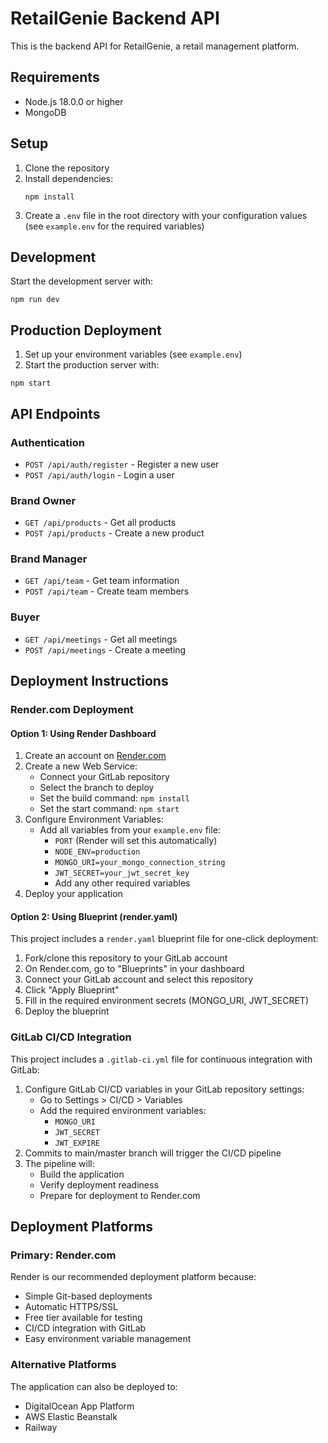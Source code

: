 # RetailGenie Backend API

This is the backend API for RetailGenie, a retail management platform.

## Requirements

- Node.js 18.0.0 or higher
- MongoDB

## Setup

1. Clone the repository
2. Install dependencies:
   ```
   npm install
   ```
3. Create a `.env` file in the root directory with your configuration values (see `example.env` for the required variables)

## Development

Start the development server with:

```
npm run dev
```

## Production Deployment

1. Set up your environment variables (see `example.env`)
2. Start the production server with:

```
npm start
```

## API Endpoints

### Authentication
- `POST /api/auth/register` - Register a new user
- `POST /api/auth/login` - Login a user

### Brand Owner
- `GET /api/products` - Get all products
- `POST /api/products` - Create a new product

### Brand Manager
- `GET /api/team` - Get team information
- `POST /api/team` - Create team members

### Buyer
- `GET /api/meetings` - Get all meetings
- `POST /api/meetings` - Create a meeting

## Deployment Instructions

### Render.com Deployment

#### Option 1: Using Render Dashboard
1. Create an account on [Render.com](https://render.com)
2. Create a new Web Service:
   - Connect your GitLab repository
   - Select the branch to deploy
   - Set the build command: `npm install`
   - Set the start command: `npm start`
3. Configure Environment Variables:
   - Add all variables from your `example.env` file:
     - `PORT` (Render will set this automatically)
     - `NODE_ENV=production`
     - `MONGO_URI=your_mongo_connection_string`
     - `JWT_SECRET=your_jwt_secret_key`
     - Add any other required variables
4. Deploy your application

#### Option 2: Using Blueprint (render.yaml)
This project includes a `render.yaml` blueprint file for one-click deployment:

1. Fork/clone this repository to your GitLab account
2. On Render.com, go to "Blueprints" in your dashboard
3. Connect your GitLab account and select this repository
4. Click "Apply Blueprint"
5. Fill in the required environment secrets (MONGO_URI, JWT_SECRET)
6. Deploy the blueprint

### GitLab CI/CD Integration

This project includes a `.gitlab-ci.yml` file for continuous integration with GitLab:

1. Configure GitLab CI/CD variables in your GitLab repository settings:
   - Go to Settings > CI/CD > Variables
   - Add the required environment variables:
     - `MONGO_URI`
     - `JWT_SECRET`
     - `JWT_EXPIRE`
2. Commits to main/master branch will trigger the CI/CD pipeline
3. The pipeline will:
   - Build the application
   - Verify deployment readiness
   - Prepare for deployment to Render.com

## Deployment Platforms

### Primary: Render.com
Render is our recommended deployment platform because:
- Simple Git-based deployments
- Automatic HTTPS/SSL
- Free tier available for testing
- CI/CD integration with GitLab
- Easy environment variable management

### Alternative Platforms
The application can also be deployed to:
- DigitalOcean App Platform
- AWS Elastic Beanstalk
- Railway 